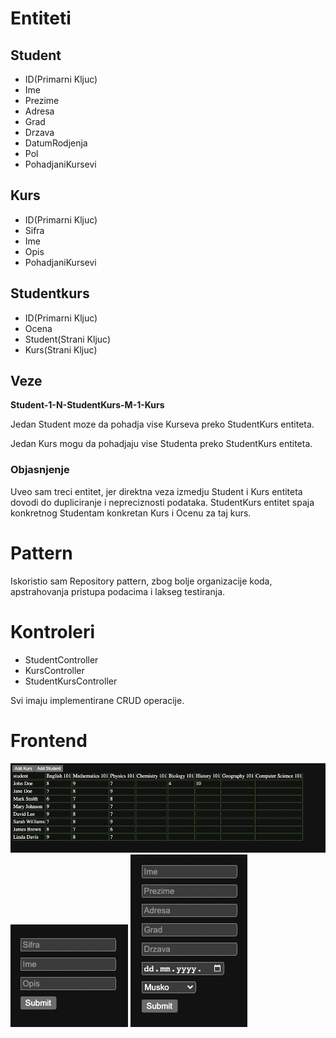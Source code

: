 # Entiteti

## Student
* ID(Primarni Kljuc)
* Ime
* Prezime
* Adresa
* Grad
* Drzava
* DatumRodjenja
* Pol
* PohadjaniKursevi

##  Kurs
* ID(Primarni Kljuc)
* Sifra
* Ime
* Opis
* PohadjaniKursevi

## Studentkurs
* ID(Primarni Kljuc)
* Ocena
* Student(Strani Kljuc)
* Kurs(Strani Kljuc)

## Veze

**Student-1-N-StudentKurs-M-1-Kurs**

Jedan Student moze da pohadja vise Kurseva preko StudentKurs entiteta.

Jedan Kurs mogu da pohadjaju vise Studenta preko StudentKurs entiteta.

### Objasnjenje

Uveo sam treci entitet, jer direktna veza izmedju Student i Kurs entiteta dovodi do dupliciranje i nepreciznosti podataka. StudentKurs entitet spaja konkretnog Studentam konkretan Kurs i Ocenu za taj kurs.

# Pattern

Iskoristio sam Repository pattern, zbog bolje organizacije koda, apstrahovanja pristupa podacima i lakseg testiranja.

# Kontroleri

* StudentController
* KursController
* StudentKursController

Svi imaju implementirane CRUD operacije.
# Frontend

![Image 1](/slike/1.png)
![Image 2](/slike/2.png)
![Image 3](/slike/3.png)